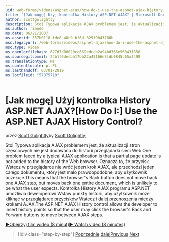 ```yaml
---
uid: web-forms/videos/aspnet-ajax/how-do-i-use-the-aspnet-ajax-history-control
title: '[Jak mogę] Użyj kontrolka History ASP.NET AJAX? | Microsoft Docs'
author: scottgolightly
description: Stoi Typowa aplikacja AJAX problemem jest, że aktualizacji stron częściowych nie jest dodawana do historii przeglądarki sieci Web. Oznacza to, że w przeglądarce B....
ms.author: riande
ms.date: 06/21/2007
ms.assetid: 557b0118-fde8-48c9-bf6d-829f9043706b
msc.legacyurl: /web-forms/videos/aspnet-ajax/how-do-i-use-the-aspnet-ajax-history-control
msc.type: video
ms.openlocfilehash: 627d7d06020cc669edccb2a94bd366e96343f850
ms.sourcegitcommit: 24b1f6decbb17bb22a45166e5fdb0845c65af498
ms.translationtype: MT
ms.contentlocale: pl-PL
ms.lasthandoff: 03/01/2019
ms.locfileid: "57075710"
---
```

<a name="how-do-i-use-the-aspnet-ajax-history-control"></a><span data-ttu-id="9423e-105">[Jak mogę] Użyj kontrolka History ASP.NET AJAX?</span><span class="sxs-lookup"><span data-stu-id="9423e-105">[How Do I:] Use the ASP.NET AJAX History Control?</span></span>
====================
<span data-ttu-id="9423e-106">przez [Scott Golightly](https://github.com/scottgolightly)</span><span class="sxs-lookup"><span data-stu-id="9423e-106">by [Scott Golightly](https://github.com/scottgolightly)</span></span>

<span data-ttu-id="9423e-107">Stoi Typowa aplikacja AJAX problemem jest, że aktualizacji stron częściowych nie jest dodawana do historii przeglądarki sieci Web.</span><span class="sxs-lookup"><span data-stu-id="9423e-107">One problem faced by a typical AJAX application is that a partial page update is not added to the history of the Web browser.</span></span> <span data-ttu-id="9423e-108">Oznacza to, że przycisk Wstecz w przeglądarce nie wróć jeden krok AJAX, ale przechodzi jeden całego dokumentu, który jest mało prawdopodobne, aby użytkownik oczekuje.</span><span class="sxs-lookup"><span data-stu-id="9423e-108">This means that the browser's Back button does not move back one AJAX step, but moves back one entire document, which is unlikely to be what the user expects.</span></span> <span data-ttu-id="9423e-109">Kontrolka History AJAX programu ASP.NET umożliwia deweloperowi Wstaw punkty historii, aby użytkownik może kliknąć w przeglądarce przycisków Wstecz i dalej przenoszenia między krokami AJAX.</span><span class="sxs-lookup"><span data-stu-id="9423e-109">The ASP.NET AJAX History control allows the developer to insert history points so that the user may click the browser's Back and Forward buttons to move between AJAX steps.</span></span>

[<span data-ttu-id="9423e-110">&#9654;Obejrzyj film wideo (8 minut)</span><span class="sxs-lookup"><span data-stu-id="9423e-110">&#9654; Watch video (8 minutes)</span></span>](https://channel9.msdn.com/Blogs/ASP-NET-Site-Videos/how-do-i-use-the-aspnet-ajax-history-control)

> [!div class="step-by-step"]
> <span data-ttu-id="9423e-111">[Poprzednie](how-do-i-use-the-aspnet-ajax-updateprogress-control.md)
> [dalej](how-do-i-implement-the-ajax-after-processing-pattern.md)</span><span class="sxs-lookup"><span data-stu-id="9423e-111">[Previous](how-do-i-use-the-aspnet-ajax-updateprogress-control.md)
[Next](how-do-i-implement-the-ajax-after-processing-pattern.md)</span></span>
